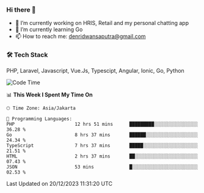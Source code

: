 ### Hi there 👋

- 🔭 I’m currently working on HRIS, Retail and my personal chatting app
- 🌱 I’m currently learning Go
- 📫 How to reach me: denridwansaputra@gmail.com


### 🛠 Tech Stack
PHP, Laravel, Javascript, Vue.Js, Typescipt, Angular, Ionic, Go, Python


<!--START_SECTION:waka-->
![Code Time](http://img.shields.io/badge/Code%20Time-4%2C016%20hrs%2047%20mins-blue)

📊 **This Week I Spent My Time On** 

```text
🕑︎ Time Zone: Asia/Jakarta

💬 Programming Languages: 
PHP                      12 hrs 51 mins      █████████░░░░░░░░░░░░░░░░   36.28 % 
Go                       8 hrs 37 mins       ██████░░░░░░░░░░░░░░░░░░░   24.34 % 
TypeScript               7 hrs 37 mins       █████░░░░░░░░░░░░░░░░░░░░   21.51 % 
HTML                     2 hrs 37 mins       ██░░░░░░░░░░░░░░░░░░░░░░░   07.43 % 
JSON                     53 mins             █░░░░░░░░░░░░░░░░░░░░░░░░   02.53 % 
```


 Last Updated on 20/12/2023 11:31:20 UTC
<!--END_SECTION:waka-->
